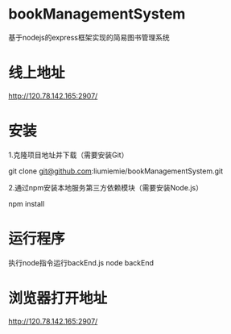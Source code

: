 # bookManagementSystem

基于nodejs的express框架实现的简易图书管理系统

# 线上地址

http://120.78.142.165:2907/ 

# 安装

1.克隆项目地址并下载（需要安装Git）

git clone git@github.com:liumiemie/bookManagementSystem.git

2.通过npm安装本地服务第三方依赖模块（需要安装Node.js）

npm install

# 运行程序
执行node指令运行backEnd.js
node backEnd

# 浏览器打开地址

http://120.78.142.165:2907/ 
